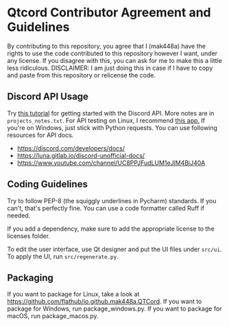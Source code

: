 # Qtcord Contributor Agreement and Guidelines

By contributing to this repository, you agree that I (mak448a) have the rights to use the code contributed to this repository however I want, under any license.
If you disagree with this, you can ask for me to make this a little less ridiculous.
DISCLAIMER: I am just doing this in case if I have to copy and paste from this repository or relicense the code.

## Discord API Usage
Try [this tutorial](https://www.youtube.com/watch?v=xh28F6f-Cds) for getting started with the Discord API.
More notes are in `projects_notes.txt`.
For API testing on Linux, I recommend [this app.](https://github.com/CleoMenezesJr/escambo)
If you're on Windows, just stick with Python requests.
You can use following resources for API docs.

- https://discord.com/developers/docs/
- https://luna.gitlab.io/discord-unofficial-docs/
- https://www.youtube.com/channel/UC8PPJFudLUM1eJlM4BiJ40A

## Coding Guidelines
Try to follow PEP-8 (the squiggly underlines in Pycharm) standards. If you can't, that's perfectly fine.
You can use a code formatter called Ruff if needed.

If you add a dependency, make sure to add the appropriate license to the licenses folder.

To edit the user interface, use Qt designer and put the UI files under `src/ui`. To apply the UI, run `src/regenerate.py`.

## Packaging
If you want to package for Linux, take a look at https://github.com/flathub/io.github.mak448a.QTCord.
If you want to package for Windows, run package_windows.py.
If you want to package for macOS, run package_macos.py.
